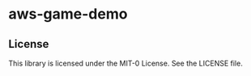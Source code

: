 # aws-game-demo






## License
This library is licensed under the MIT-0 License. See the LICENSE file.